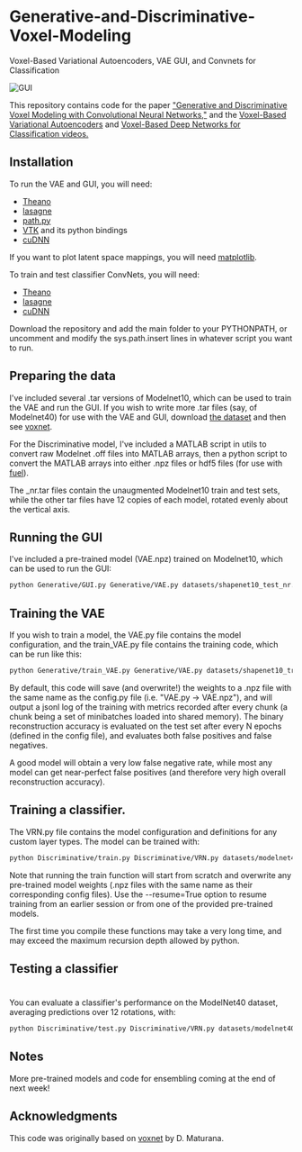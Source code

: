 # Generative-and-Discriminative-Voxel-Modeling
Voxel-Based Variational Autoencoders, VAE GUI, and Convnets for Classification

![GUI](https://github.com/ajbrock/Generative-and-Discriminative-Voxel-Modelling/blob/master/doc/GUI3.png)

This repository contains code for the paper ["Generative and Discriminative Voxel Modeling with Convolutional Neural Networks,"](https://arxiv.org/abs/1608.04236) and the [Voxel-Based Variational Autoencoders](https://www.youtube.com/watch?v=LtpU1yBStlU) and [Voxel-Based Deep Networks for Classification videos.](https://www.youtube.com/watch?v=OAgfUOg79wc)

## Installation
To run the VAE and GUI, you will need:

- [Theano](http://deeplearning.net/software/theano/) 
- [lasagne](http://lasagne.readthedocs.io/en/latest/user/installation.html)
- [path.py](https://github.com/jaraco/path.py)
- [VTK](http://www.vtk.org/) and its python bindings
- [cuDNN](https://developer.nvidia.com/cudnn)

If you want to plot latent space mappings, you will need [matplotlib](http://matplotlib.org/).

To train and test classifier ConvNets, you will need:
- [Theano](http://deeplearning.net/software/theano/) 
- [lasagne](http://lasagne.readthedocs.io/en/latest/user/installation.html)
- [cuDNN](https://developer.nvidia.com/cudnn)


Download the repository and add the main folder to your PYTHONPATH, or uncomment and modify the sys.path.insert lines in whatever script you want to run.

## Preparing the data
I've included several .tar versions of Modelnet10, which can be used to train the VAE and run the GUI. If you wish to write more .tar files (say, of Modelnet40) for use with the VAE and GUI, download  [the dataset](http://modelnet.cs.princeton.edu/) and then see [voxnet](https://github.com/dimatura/voxnet).

For the Discriminative model, I've included a MATLAB script in utils to convert raw Modelnet .off files into MATLAB arrays, then a python script to convert the MATLAB arrays into either .npz files or hdf5 files (for use with [fuel](https://github.com/mila-udem/fuel)). 

The _nr.tar files contain the unaugmented Modelnet10 train and test sets, while the other tar files have 12 copies of each model, rotated evenly about the vertical axis. 

## Running the GUI
I've included a pre-trained model (VAE.npz) trained on Modelnet10, which can be used to run the GUI:

```sh
python Generative/GUI.py Generative/VAE.py datasets/shapenet10_test_nr.tar Generative/VAE.npz
```

## Training the VAE
If you wish to train a model, the VAE.py file contains the model configuration, and the train_VAE.py file contains the training code, which can be run like this:

```sh
python Generative/train_VAE.py Generative/VAE.py datasets/shapenet10_train.tar Generative/shapenet10_test.tar
```
By default, this code will save (and overwrite!) the weights to a .npz file with the same name as the config.py file (i.e. "VAE.py -> VAE.npz"), and will output a jsonl log of the training with metrics recorded after every chunk (a chunk being a set of minibatches loaded into shared memory). The binary reconstruction accuracy is evaluated on the test set after every N epochs (defined in the config file), and evaluates both false positives and false negatives.

A good model will obtain a very low false negative rate, while most any model can get near-perfect false positives (and therefore very high overall reconstruction accuracy).

## Training a classifier.
The VRN.py file contains the model configuration and definitions for any custom layer types. The model can be trained with:

```sh
python Discriminative/train.py Discriminative/VRN.py datasets/modelnet40_rot_train.npz
```
Note that running the train function will start from scratch and overwrite any pre-trained model weights (.npz files with the same name as their corresponding config files). Use the --resume=True option to resume training from an earlier session or from one of the provided pre-trained models.

The first time you compile these functions may take a very long time, and may exceed the maximum recursion depth allowed by python.

## Testing a classifier
#
You can evaluate a classifier's performance on the ModelNet40 dataset, averaging predictions over 12 rotations, with:

```sh
python Discriminative/test.py Discriminative/VRN.py datasets/modelnet40_rot_test.npz
```

## Notes
More pre-trained models and code for ensembling coming at the end of next week!

## Acknowledgments
This code was originally based on [voxnet](https://github.com/dimatura/voxnet) by D. Maturana.
